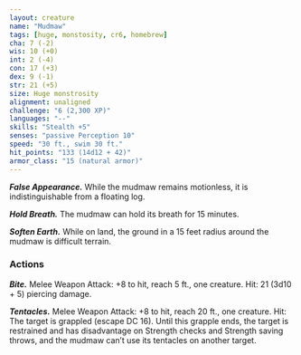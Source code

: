 ```yaml
---
layout: creature
name: "Mudmaw"
tags: [huge, monstosity, cr6, homebrew]
cha: 7 (-2)
wis: 10 (+0)
int: 2 (-4)
con: 17 (+3)
dex: 9 (-1)
str: 21 (+5)
size: Huge monstrosity
alignment: unaligned
challenge: "6 (2,300 XP)"
languages: "--"
skills: "Stealth +5"
senses: "passive Perception 10"
speed: "30 ft., swim 30 ft."
hit_points: "133 (14d12 + 42)"
armor_class: "15 (natural armor)"
---
```


***False Appearance.*** While the mudmaw remains
motionless, it is indistinguishable from a floating log.

***Hold Breath.*** The mudmaw can hold its breath for 15 minutes.

***Soften Earth.*** While on land, the ground in a 15 feet
radius around the mudmaw is difficult terrain.

### Actions

***Bite.*** Melee Weapon Attack: +8 to hit, reach 5 ft.,
one creature. Hit: 21 (3d10 + 5) piercing damage.

***Tentacles.*** Melee Weapon Attack: +8 to hit, reach
20 ft., one creature. Hit: The target is grappled
(escape DC 16). Until this grapple ends, the target is
restrained and has disadvantage on Strength checks
and Strength saving throws, and the mudmaw can’t
use its tentacles on another target.

